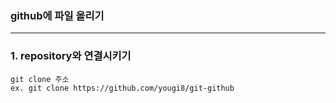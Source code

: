 ### github에 파일 올리기  
***  
### 1. repository와 연결시키기  

    git clone 주소  
    ex. git clone https://github.com/yougi8/git-github  
    
